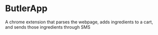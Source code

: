 # ButlerApp
A chrome extension that parses the webpage, adds ingredients to a cart, and sends those ingredients through SMS
